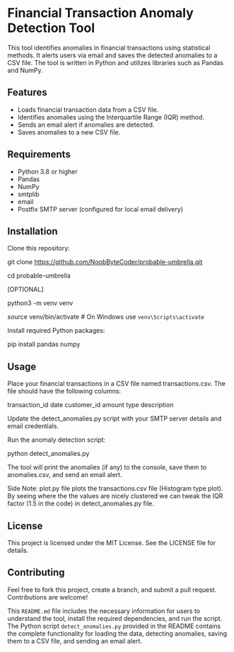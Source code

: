 # Financial Transaction Anomaly Detection Tool

This tool identifies anomalies in financial transactions using statistical methods. It alerts users via email and saves the detected anomalies to a CSV file. The tool is written in Python and utilizes libraries such as Pandas and NumPy.

## Features

- Loads financial transaction data from a CSV file.
- Identifies anomalies using the Interquartile Range (IQR) method.
- Sends an email alert if anomalies are detected.
- Saves anomalies to a new CSV file.

## Requirements

- Python 3.8 or higher
- Pandas
- NumPy
- smtplib
- email
- Postfix SMTP server (configured for local email delivery)

## Installation

Clone this repository:

git clone https://github.com/NoobByteCoder/probable-umbrella.git

cd probable-umbrella

[OPTIONAL]

python3 -m venv venv

source venv/bin/activate  # On Windows use `venv\Scripts\activate`

Install required Python packages:

pip install pandas numpy

## Usage

Place your financial transactions in a CSV file named transactions.csv. The file should have the following columns:

transaction_id
date
customer_id
amount
type
description

Update the detect_anomalies.py script with your SMTP server details and email credentials.

Run the anomaly detection script:

python detect_anomalies.py

The tool will print the anomalies (if any) to the console, save them to anomalies.csv, and send an email alert.

Side Note: plot.py file plots the transactions.csv file (Histogram type plot). By seeing where the the values are nicely clustered we can tweak the IQR factor (1.5 in the code) in detect_anomalies.py file.

## License

This project is licensed under the MIT License. See the LICENSE file for details.

## Contributing

Feel free to fork this project, create a branch, and submit a pull request. Contributions are welcome!


This `README.md` file includes the necessary information for users to understand the tool, install the required dependencies, and run the script. The Python script `detect_anomalies.py` provided in the README contains the complete functionality for loading the data, detecting anomalies, saving them to a CSV file, and sending an email alert.
